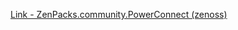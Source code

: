 [Link - ZenPacks.community.PowerConnect (zenoss)](https://github.com/zenoss/ZenPacks.community.PowerConnect)
